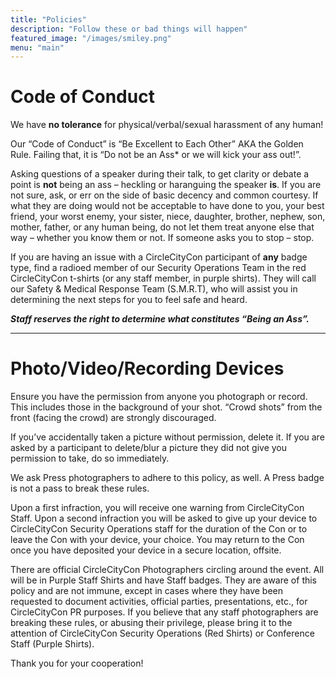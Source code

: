 ```yaml
---
title: "Policies"
description: "Follow these or bad things will happen"
featured_image: "/images/smiley.png"
menu: "main"
---
```


# Code of Conduct
We have **no tolerance** for physical/verbal/sexual harassment of any human!

Our “Code of Conduct” is “Be Excellent to Each Other” AKA the Golden Rule.
Failing that, it is “Do not be an Ass* or we will kick your ass out!”. 

Asking questions of a speaker during their talk, to get clarity or debate a point is **not** being an ass – heckling or haranguing the speaker **is**. If you are not sure, ask, or err on the side of basic decency and common courtesy. If what they are doing would not be acceptable to have done to you, your best friend, your worst enemy, your sister, niece, daughter, brother, nephew, son, mother, father, or any human being, do not let them treat anyone else that way – whether you know them or not. If someone asks you to stop – stop.

If you are having an issue with a CircleCityCon participant of **any** badge type, find a radioed member of our Security Operations Team in the red CircleCityCon t-shirts (or any staff member, in purple shirts). They will call our Safety & Medical Response Team (S.M.R.T), who will assist you in determining the next steps for you to feel safe and heard.

_**Staff reserves the right to determine what constitutes “Being an Ass”.**_

---

# Photo/Video/Recording Devices
Ensure you have the permission from anyone you photograph or record. This includes those in the background of your shot. “Crowd shots” from the front (facing the crowd) are strongly discouraged.

If you’ve accidentally taken a picture without permission, delete it. If you are asked by a participant to delete/blur a picture they did not give you permission to take, do so immediately.

We ask Press photographers to adhere to this policy, as well. A Press badge is not a pass to break these rules.

Upon a first infraction, you will receive one warning from CircleCityCon Staff. Upon a second infraction you will be asked to give up your device to CircleCityCon Security Operations staff for the duration of the Con or to leave the Con with your device, your choice. You may return to the Con once you have deposited your device in a secure location, offsite.

There are official CircleCityCon Photographers circling around the event. All will be in Purple Staff Shirts and have Staff badges. They are aware of this policy and are not immune, except in cases where they have been requested to document activities, official parties, presentations, etc., for CircleCityCon PR purposes. If you believe that any staff photographers are breaking these rules, or abusing their privilege, please bring it to the attention of CircleCityCon Security Operations (Red Shirts) or Conference Staff (Purple Shirts).

Thank you for your cooperation!